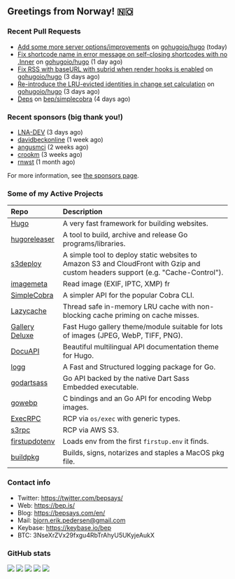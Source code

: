 ## Greetings from Norway! 🇳🇴

### Recent Pull Requests

- [Add some more server options/improvements](https://github.com/gohugoio/hugo/pull/13348) on [gohugoio/hugo](https://github.com/gohugoio/hugo) (today)
- [Fix shortcode name in error message on self-closing shortcodes with no .Inner](https://github.com/gohugoio/hugo/pull/13345) on [gohugoio/hugo](https://github.com/gohugoio/hugo) (1 day ago)
- [Fix RSS with baseURL with subrid when render hooks is enabled](https://github.com/gohugoio/hugo/pull/13334) on [gohugoio/hugo](https://github.com/gohugoio/hugo) (3 days ago)
- [Re-introduce the LRU-evicted identities in change set calculation](https://github.com/gohugoio/hugo/pull/13331) on [gohugoio/hugo](https://github.com/gohugoio/hugo) (3 days ago)
- [Deps](https://github.com/bep/simplecobra/pull/12) on [bep/simplecobra](https://github.com/bep/simplecobra) (4 days ago)

### Recent sponsors (big thank you!)

- [LNA-DEV](https://github.com/LNA-DEV) (3 days ago)
- [davidbeckonline](https://github.com/davidbeckonline) (1 week ago)
- [angusmci](https://github.com/angusmci) (2 weeks ago)
- [crookm](https://github.com/crookm) (3 weeks ago)
- [rnwst](https://github.com/rnwst) (1 month ago)

For more information, see [the sponsors page](https://github.com/sponsors/bep/).

### Some of my Active Projects

| Repo  | Description |
| :---------------------------------------- | :------------------------------------------- |
| [Hugo](https://github.com/gohugoio/hugo)|A very fast framework for building websites. |
| [hugoreleaser](https://github.com/gohugoio/hugoreleaser)| A tool to build, archive and release Go programs/libraries.  |
| [s3deploy](https://github.com/bep/s3deploy)| A simple tool to deploy static websites to Amazon S3 and CloudFront with Gzip and custom headers support (e.g. "Cache-Control").|
| [imagemeta](https://github.com/bep/imagemeta)| Read image (EXIF, IPTC, XMP) fr|
| [SimpleCobra](https://github.com/bep/simplecobra)|A simpler API for the popular Cobra CLI.|
| [Lazycache](https://github.com/bep/lazycache)| Thread safe in-memory LRU cache with non-blocking cache priming on cache misses.  |
| [Gallery Deluxe](https://github.com/bep/gallerydeluxe)|Fast Hugo gallery theme/module suitable for lots of images (JPEG, WebP, TIFF, PNG).|
| [DocuAPI](https://github.com/bep/docuapi)| Beautiful multilingual API documentation theme for Hugo.  |
| [logg](https://github.com/bep/logg)| A Fast and Structured logging package for Go.  |
| [godartsass](https://github.com/bep/godartsass)| Go API backed by the native Dart Sass Embedded executable. |
| [gowebp](https://github.com/bep/gowebp)|C bindings and an Go API for encoding Webp images. |
| [ExecRPC](https://github.com/bep/execrpc)|RCP via `os/exec` with generic types.  |
| [s3rpc](https://github.com/bep/s3rpc)|RCP via AWS S3.|
| [firstupdotenv](https://github.com/bep/firstupdotenv)|Loads env from the first `firstup.env` it finds. |
| [buildpkg](https://github.com/bep/buildpkg)| Builds, signs, notarizes and staples a MacOS pkg file. |

### Contact info
- Twitter: https://twitter.com/bepsays/
- Web: https://bep.is/
- Blog: https://bepsays.com/en/
- Mail: bjorn.erik.pedersen@gmail.com
- Keybase: https://keybase.io/bep
- BTC: 3NseXrZVx29fxgu4RbTrAhyU5UKyjeAukX


### GitHub stats

![](https://github-profile-summary-cards.vercel.app/api/cards/profile-details?username=bep&theme=github)
![](https://github-profile-summary-cards.vercel.app/api/cards/repos-per-language?username=bep&theme=github)
![](https://github-profile-summary-cards.vercel.app/api/cards/most-commit-language?username=bep&theme=github)
![](https://github-profile-summary-cards.vercel.app/api/cards/stats?username=bep&theme=github)
![](https://github-profile-summary-cards.vercel.app/api/cards/productive-time?username=bep&theme=github)
